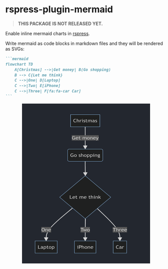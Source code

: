 # rspress-plugin-mermaid

> **THIS PACKAGE IS NOT RELEASED YET.**

Enable inline mermaid charts in [rspress](https://rspress.dev/).

Write mermaid as code blocks in markdown files and they will be rendered as SVGs:

````markdown
```mermaid
flowchart TD
    A[Christmas] -->|Get money| B(Go shopping)
    B --> C{Let me think}
    C -->|One| D[Laptop]
    C -->|Two| E[iPhone]
    C -->|Three| F[fa:fa-car Car]
```
````

<div align="center">
  <img src="image.png" alt="sample" width="400" height="500" />
</div>

